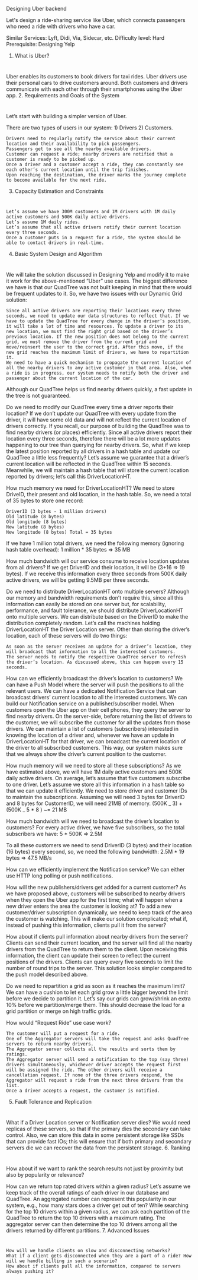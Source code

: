 Designing Uber backend

Let's design a ride-sharing service like Uber, which connects passengers who need a ride with drivers who have a car.

Similar Services: Lyft, Didi, Via, Sidecar, etc.
Difficulty level: Hard
Prerequisite: Designing Yelp

1. What is Uber?

#

Uber enables its customers to book drivers for taxi rides. Uber drivers use their personal cars to drive customers around. Both customers and drivers communicate with each other through their smartphones using the Uber app. 2. Requirements and Goals of the System

#

Let’s start with building a simpler version of Uber.

There are two types of users in our system: 1) Drivers 2) Customers.

    Drivers need to regularly notify the service about their current location and their availability to pick passengers.
    Passengers get to see all the nearby available drivers.
    Customer can request a ride; nearby drivers are notified that a customer is ready to be picked up.
    Once a driver and a customer accept a ride, they can constantly see each other’s current location until the trip finishes.
    Upon reaching the destination, the driver marks the journey complete to become available for the next ride.

3. Capacity Estimation and Constraints

#

    Let’s assume we have 300M customers and 1M drivers with 1M daily active customers and 500K daily active drivers.
    Let’s assume 1M daily rides.
    Let’s assume that all active drivers notify their current location every three seconds.
    Once a customer puts in a request for a ride, the system should be able to contact drivers in real-time.

4. Basic System Design and Algorithm

#

We will take the solution discussed in Designing Yelp and modify it to make it work for the above-mentioned “Uber” use cases. The biggest difference we have is that our QuadTree was not built keeping in mind that there would be frequent updates to it. So, we have two issues with our Dynamic Grid solution:

    Since all active drivers are reporting their locations every three seconds, we need to update our data structures to reflect that. If we have to update the QuadTree for every change in the driver’s position, it will take a lot of time and resources. To update a driver to its new location, we must find the right grid based on the driver’s previous location. If the new position does not belong to the current grid, we must remove the driver from the current grid and move/reinsert the user to the correct grid. After this move, if the new grid reaches the maximum limit of drivers, we have to repartition it.
    We need to have a quick mechanism to propagate the current location of all the nearby drivers to any active customer in that area. Also, when a ride is in progress, our system needs to notify both the driver and passenger about the current location of the car.

Although our QuadTree helps us find nearby drivers quickly, a fast update in the tree is not guaranteed.

Do we need to modify our QuadTree every time a driver reports their location? If we don’t update our QuadTree with every update from the driver, it will have some old data and will not reflect the current location of drivers correctly. If you recall, our purpose of building the QuadTree was to find nearby drivers (or places) efficiently. Since all active drivers report their location every three seconds, therefore there will be a lot more updates happening to our tree than querying for nearby drivers. So, what if we keep the latest position reported by all drivers in a hash table and update our QuadTree a little less frequently? Let’s assume we guarantee that a driver’s current location will be reflected in the QuadTree within 15 seconds. Meanwhile, we will maintain a hash table that will store the current location reported by drivers; let’s call this DriverLocationHT.

How much memory we need for DriverLocationHT? We need to store DriveID, their present and old location, in the hash table. So, we need a total of 35 bytes to store one record:

    DriverID (3 bytes - 1 million drivers)
    Old latitude (8 bytes)
    Old longitude (8 bytes)
    New latitude (8 bytes)
    New longitude (8 bytes) Total = 35 bytes

If we have 1 million total drivers, we need the following memory (ignoring hash table overhead):
1 million \* 35 bytes => 35 MB

How much bandwidth will our service consume to receive location updates from all drivers? If we get DriverID and their location, it will be (3+16 => 19 bytes). If we receive this information every three seconds from 500K daily active drivers, we will be getting 9.5MB per three seconds.

Do we need to distribute DriverLocationHT onto multiple servers? Although our memory and bandwidth requirements don’t require this, since all this information can easily be stored on one server but, for scalability, performance, and fault tolerance, we should distribute DriverLocationHT onto multiple servers. We can distribute based on the DriverID to make the distribution completely random. Let’s call the machines holding DriverLocationHT the Driver Location server. Other than storing the driver’s location, each of these servers will do two things:

    As soon as the server receives an update for a driver’s location, they will broadcast that information to all the interested customers.
    The server needs to notify the respective QuadTree server to refresh the driver’s location. As discussed above, this can happen every 15 seconds.

How can we efficiently broadcast the driver’s location to customers? We can have a Push Model where the server will push the positions to all the relevant users. We can have a dedicated Notification Service that can broadcast drivers’ current location to all the interested customers. We can build our Notification service on a publisher/subscriber model. When customers open the Uber app on their cell phones, they query the server to find nearby drivers. On the server-side, before returning the list of drivers to the customer, we will subscribe the customer for all the updates from those drivers. We can maintain a list of customers (subscribers) interested in knowing the location of a driver and, whenever we have an update in DriverLocationHT for that driver, we can broadcast the current location of the driver to all subscribed customers. This way, our system makes sure that we always show the driver’s current position to the customer.

How much memory will we need to store all these subscriptions? As we have estimated above, we will have 1M daily active customers and 500K daily active drivers. On average, let’s assume that five customers subscribe to one driver. Let’s assume we store all this information in a hash table so that we can update it efficiently. We need to store driver and customer IDs to maintain the subscriptions. Assuming we will need 3 bytes for DriverID and 8 bytes for CustomerID, we will need 21MB of memory.
(500K _ 3) + (500K _ 5 \* 8 ) ~= 21 MB

How much bandwidth will we need to broadcast the driver’s location to customers? For every active driver, we have five subscribers, so the total subscribers we have:
5 \* 500K => 2.5M

To all these customers we need to send DriverID (3 bytes) and their location (16 bytes) every second, so, we need the following bandwidth:
2.5M \* 19 bytes => 47.5 MB/s

How can we efficiently implement the Notification service? We can either use HTTP long polling or push notifications.

How will the new publishers/drivers get added for a current customer? As we have proposed above, customers will be subscribed to nearby drivers when they open the Uber app for the first time; what will happen when a new driver enters the area the customer is looking at? To add a new customer/driver subscription dynamically, we need to keep track of the area the customer is watching. This will make our solution complicated; what if, instead of pushing this information, clients pull it from the server?

How about if clients pull information about nearby drivers from the server? Clients can send their current location, and the server will find all the nearby drivers from the QuadTree to return them to the client. Upon receiving this information, the client can update their screen to reflect the current positions of the drivers. Clients can query every five seconds to limit the number of round trips to the server. This solution looks simpler compared to the push model described above.

Do we need to repartition a grid as soon as it reaches the maximum limit? We can have a cushion to let each grid grow a little bigger beyond the limit before we decide to partition it. Let’s say our grids can grow/shrink an extra 10% before we partition/merge them. This should decrease the load for a grid partition or merge on high traffic grids.

How would “Request Ride” use case work?

    The customer will put a request for a ride.
    One of the Aggregator servers will take the request and asks QuadTree servers to return nearby drivers.
    The Aggregator server collects all the results and sorts them by ratings.
    The Aggregator server will send a notification to the top (say three) drivers simultaneously, whichever driver accepts the request first will be assigned the ride. The other drivers will receive a cancellation request. If none of the three drivers respond, the Aggregator will request a ride from the next three drivers from the list.
    Once a driver accepts a request, the customer is notified.

5. Fault Tolerance and Replication

#

What if a Driver Location server or Notification server dies? We would need replicas of these servers, so that if the primary dies the secondary can take control. Also, we can store this data in some persistent storage like SSDs that can provide fast IOs; this will ensure that if both primary and secondary servers die we can recover the data from the persistent storage. 6. Ranking

#

How about if we want to rank the search results not just by proximity but also by popularity or relevance?

How can we return top rated drivers within a given radius? Let’s assume we keep track of the overall ratings of each driver in our database and QuadTree. An aggregated number can represent this popularity in our system, e.g., how many stars does a driver get out of ten? While searching for the top 10 drivers within a given radius, we can ask each partition of the QuadTree to return the top 10 drivers with a maximum rating. The aggregator server can then determine the top 10 drivers among all the drivers returned by different partitions. 7. Advanced Issues

#

    How will we handle clients on slow and disconnecting networks?
    What if a client gets disconnected when they are a part of a ride? How will we handle billing in such a scenario?
    How about if clients pull all the information, compared to servers always pushing it?
